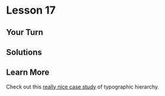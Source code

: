 # Lesson 17

## Your Turn

## Solutions

## Learn More

Check out this
[really nice case study](https://blog.typekit.com/2011/03/17/type-study-typographic-hierarchy/)
of typographic hierarchy.
